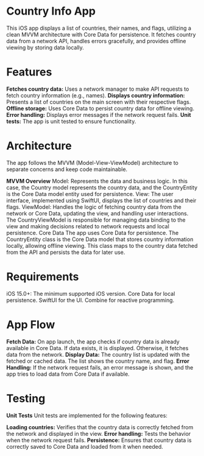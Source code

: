 # Country Info App

This iOS app displays a list of countries, their names, and flags, utilizing a clean MVVM architecture with Core Data for persistence. It fetches country data from a network API, handles errors gracefully, and provides offline viewing by storing data locally.

# Features

**Fetches country data:** Uses a network manager to make API requests to fetch country information (e.g., names).
**Displays country information:** Presents a list of countries on the main screen with their respective flags.
**Offline storage:** Uses Core Data to persist country data for offline viewing.
**Error handling:** Displays error messages if the network request fails.
**Unit tests:** The app is unit tested to ensure functionality.

# Architecture

The app follows the MVVM (Model-View-ViewModel) architecture to separate concerns and keep code maintainable.

**MVVM Overview**
Model: Represents the data and business logic. In this case, the Country model represents the country data, and the CountryEntity is the Core Data model entity used for persistence.
View: The user interface, implemented using SwiftUI, displays the list of countries and their flags.
ViewModel: Handles the logic of fetching country data from the network or Core Data, updating the view, and handling user interactions. The CountryViewModel is responsible for managing data binding to the view and making decisions related to network requests and local persistence.
Core Data
The app uses Core Data for persistence. The CountryEntity class is the Core Data model that stores country information locally, allowing offline viewing. This class maps to the country data fetched from the API and persists the data for later use.

# Requirements

iOS 15.0+: The minimum supported iOS version.
Core Data for local persistence.
SwiftUI for the UI.
Combine for reactive programming.

# App Flow

**Fetch Data:** On app launch, the app checks if country data is already available in Core Data. If data exists, it is displayed. Otherwise, it fetches data from the network.
**Display Data:** The country list is updated with the fetched or cached data. The list shows the country name, and flag.
**Error Handling:** If the network request fails, an error message is shown, and the app tries to load data from Core Data if available.

# Testing

**Unit Tests**
Unit tests are implemented for the following features:

**Loading countries:** Verifies that the country data is correctly fetched from the network and displayed in the view.
**Error handling:** Tests the behavior when the network request fails.
**Persistence:** Ensures that country data is correctly saved to Core Data and loaded from it when needed.
